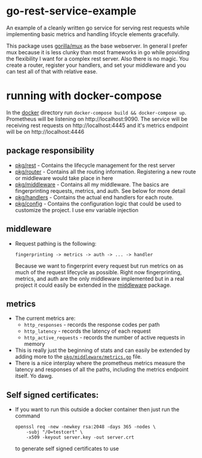 # go-rest-service-example
An example of a cleanly written go service for serving rest requests while implementing basic metrics and handling lifcycle elements gracefully.


This package uses [gorilla/mux](https://github.com/gorilla/mux) as the base webserver. In general I prefer mux because it is less clunky than most frameworks in go while providing the flexibility I want for a complex rest server. Also there is no magic. You create a router, register your handlers, and set your middleware and you can test all of that with relative ease.


# running with docker-compose
In the [docker](./docker) directory run `docker-compose build && docker-compose up`. Prometheus will be listening on http://localhost:9090. The service will be receiving rest requests on http://localhost:4445 and it's metrics endpoint will be on http://localhost:4446

## package responsibility
- [pkg/rest](./pkg/rest) - Contains the lifecycle management for the rest server
- [pkg/router](./pkg/router) - Contains all the routing information. Registering a new route or middleware would take place in here
- [pkg/middleware](./pkg/middleware) - Contains all my middleware. The basics are fingerprinting requests, metrics, and auth. See below for more detail
- [pkg/handlers](./pkg/handlers) - Contains the actual end handlers for each route.
- [pkg/config](./pkg/config) - Contains the configuration logic that could be used to customize the project. I use env variable injection


## middleware
- Request pathing is the following:
    ```
    fingerprinting -> metrics -> auth -> ... -> handler
    ```
    Because we want to fingerprint every request but run metrics on as much of the request lifecycle as possible. Right now fingerprinting, metrics, and auth are the only middleware implemented but in a real project it could easily be extended in the [middleware](./pkg/middleware) package.

## metrics
- The current metrics are:
    - `http_responses` - records the response codes per path
    - `http_latency` - records the latency of each request
    - `http_active_requests` - records the number of active requests in memory 
- This is really just the beginning of stats and can easily be extended by adding more to the [`pkg/middleware/metrics.go`](./pkg/middleware/metrics.go) file.
- There is a nice interplay where the prometheus metrics measure the latency and responses of all the paths, including the metrics endpoint itself. Yo dawg.

## Self signed certificates:
- If you want to run this outside a docker container then just run the command
    ```
    openssl req -new -newkey rsa:2048 -days 365 -nodes \
        -subj "/O=testcert" \
        -x509 -keyout server.key -out server.crt
    ``` 
    to generate self signed certificates to use
